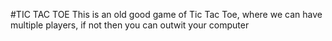 #TIC TAC TOE
This is an old good game of Tic Tac Toe, where we can have multiple players, if not then you can outwit your computer
